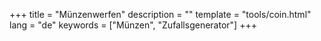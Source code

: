 +++
title = "Münzenwerfen"
description = ""
template = "tools/coin.html"
lang = "de"
keywords = ["Münzen", "Zufallsgenerator"]
+++
